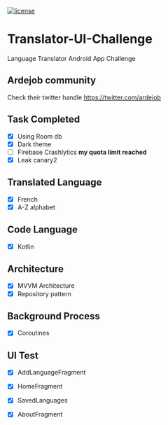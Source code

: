 [![license](https://img.shields.io/github/license/DAVFoundation/captain-n3m0.svg?style=flat-square)](./LICENSE)

# Translator-UI-Challenge
 Language Translator Android App Challenge

 ## Ardejob community

Check their twitter handle https://twitter.com/ardejob

## Task Completed
* [x] Using Room db
* [x] Dark theme
* [ ] Firebase Crashlytics **my quota limit reached**
* [x] Leak canary2

## Translated Language
* [x] French
* [x] A-Z alphabet 

## Code Language
* [x] Kotlin

## Architecture
* [X] MVVM Architecture
* [x] Repository pattern

## Background Process
* [x] Coroutines

## UI Test
* [x] AddLanguageFragment
* [x] HomeFragment
* [x] SavedLanguages
* [x] AboutFragment



